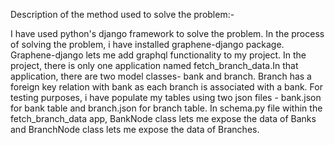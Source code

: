 Description of the method used to solve the problem:-

I have used python's django framework to solve the problem. In the process of solving the problem, i have installed graphene-django package. Graphene-django lets me add graphql functionality to my project. In the project, there is only one application named fetch_branch_data.In that application, there are two model classes- bank and branch. Branch has a foreign key relation with bank as each branch is associated with a bank. For testing purposes, i have populate my tables using two json files - bank.json for bank table and branch.json for branch table. In schema.py file within the fetch_branch_data app, BankNode class lets me expose the data of Banks and BranchNode class lets me expose the data of Branches.
